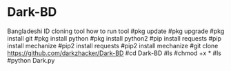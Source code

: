 # Dark-BD
Bangladeshi ID cloning tool
how to run tool
#pkg update
#pkg upgrade
#pkg install git
#pkg install python
#pkg install python2
#pip install requests
#pip install mechanize
#pip2 install requests
#pip2 install mechanize
#git clone https://github.com/darkzhacker/Dark-BD
#cd Dark-BD
#ls
#chmod +x *
#ls
#python Dark.py
